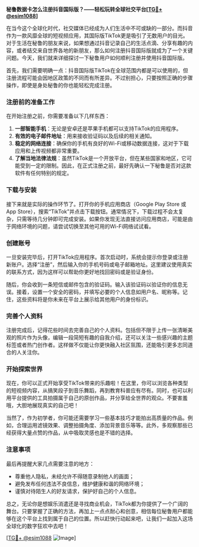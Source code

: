 **秘鲁数据卡怎么注册抖音国际版？——轻松玩转全球社交平台[[TG💪+ @esim1088](https://t.me/s/esim1088)]**

在当今这个全球化时代，社交媒体已经成为人们生活中不可或缺的一部分。而抖音作为一款风靡全球的短视频应用，其国际版TikTok更是吸引了无数用户的目光。对于生活在秘鲁的朋友来说，如果想通过抖音记录自己的生活点滴、分享有趣的内容，或者结交来自世界各地的新朋友，那么如何注册抖音国际版就成为了一个关键问题。今天，我们就来详细探讨一下秘鲁用户如何顺利注册并使用抖音国际版。

首先，我们需要明确一点：抖音国际版TikTok在全球范围内都是可以使用的，但注册流程可能会因地区政策的不同而有所差异。不过别担心，只要按照正确的步骤操作，即使是身处秘鲁的你也能轻松完成注册。

### 注册前的准备工作

在开始注册之前，你需要准备以下几样东西：

1. **一部智能手机**：无论是安卓还是苹果手机都可以支持TikTok的应用程序。
2. **有效的电子邮件地址**：用来接收验证码以及后续的相关通知。
3. **稳定的网络连接**：确保你的手机有良好的Wi-Fi或移动数据连接，这对于下载应用和上传视频都非常重要。
4. **了解当地法律法规**：虽然TikTok是一个开放平台，但在某些国家和地区，它可能受到一定的限制。因此，在正式注册之前，最好先确认一下秘鲁是否对这款软件有任何特别的规定。

### 下载与安装

接下来就是实际的操作环节了。打开你的手机应用商店（Google Play Store 或 App Store），搜索“TikTok”并点击下载按钮。通常情况下，下载过程不会太复杂，只需等待几分钟即可完成安装。如果你发现无法直接访问应用商店，可能是由于网络环境的问题，请尝试切换至其他可用的Wi-Fi网络试试看。

### 创建账号

一旦安装完毕后，打开TikTok应用程序。首次启动时，系统会提示你登录或注册新账户。选择“注册”，然后输入你的手机号码或电子邮箱地址。这里建议使用真实的联系方式，因为这样可以帮助你更好地找回密码或是验证身份。

随后，你会收到一条短信或邮件包含的验证码。输入该验证码以验证你的信息无误。接着，设置一个安全的密码，并填写必要的个人信息如用户名、昵称等。记住，这些资料将是你未来在平台上展示给其他用户的身份标识。

### 完善个人资料

注册完成后，记得花些时间去完善自己的个人资料。包括但不限于上传一张清晰美观的照片作为头像，编辑一段简短有趣的自我介绍，还可以关注一些感兴趣的主题标签或者热门创作者。这样做不仅能让你更快融入社区氛围，还能吸引更多志同道合的人关注你。

### 开始探索世界

现在，你可以正式开始享受TikTok带来的乐趣啦！在这里，你可以浏览各种类型的短视频内容，从搞笑段子到音乐舞蹈，再到教育科普应有尽有。同时，也可以利用平台提供的工具拍摄属于自己的原创作品，并分享给全世界的观众。不要害羞哦，大胆地展现真实的自己吧！

当然了，作为初学者，你可能还需要学习一些基本技巧才能拍出高质量的作品。例如，合理运用滤镜效果、调整拍摄角度、添加背景音乐等等。此外，多观察那些已经获得大量点赞的作品，从中吸取灵感也是不错的选择。

### 注意事项

最后再提醒大家几点需要注意的地方：
- 尊重他人隐私，未经允许不得随意录制他人的画面；
- 避免发布任何违法不良信息，维护健康和谐的网络环境；
- 谨慎对待陌生人的好友请求，保护好自己的个人信息。

总之，无论你是想娱乐消遣还是寻找商业机会，TikTok都为你提供了一个广阔的舞台。只要掌握了正确的方法，再加上一点点耐心和创意，相信每位秘鲁用户都能够在这个平台上找到属于自己的位置。所以赶快行动起来吧，让我们一起加入这场全球化的数字狂欢中去吧！

[[TG💪+ @esim1088](https://t.me/s/esim1088) ![Image](https://i.postimg.cc/4NQfJmqS/Snipaste-2025-05-13-00-14-12.png)]